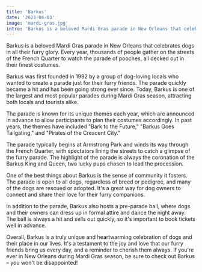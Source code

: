 ```yaml
---
title: 'Barkus'
date: '2023-04-03'
image: 'mardi-gras.jpg'
intro: 'Barkus is a beloved Mardi Gras parade in New Orleans that celebrates dogs in all their furry glory Every year, thousands of people gather on the streets of the French Quarter to watch the parade of pooches, all decked out in their finest costumes.' 
---
```


Barkus is a beloved Mardi Gras parade in New Orleans that celebrates dogs in all their furry glory. Every year, thousands of people gather on the streets of the French Quarter to watch the parade of pooches, all decked out in their finest costumes.

Barkus was first founded in 1992 by a group of dog-loving locals who wanted to create a parade just for their furry friends. The parade quickly became a hit and has been going strong ever since. Today, Barkus is one of the largest and most popular parades during Mardi Gras season, attracting both locals and tourists alike.

The parade is known for its unique themes each year, which are announced in advance to allow participants to plan their costumes accordingly. In past years, the themes have included "Bark to the Future," "Barkus Goes Tailgating," and "Pirates of the Crescent City."

The parade typically begins at Armstrong Park and winds its way through the French Quarter, with spectators lining the streets to catch a glimpse of the furry parade. The highlight of the parade is always the coronation of the Barkus King and Queen, two lucky pups chosen to lead the procession.

One of the best things about Barkus is the sense of community it fosters. The parade is open to all dogs, regardless of breed or pedigree, and many of the dogs are rescued or adopted. It's a great way for dog owners to connect and share their love for their furry companions.

In addition to the parade, Barkus also hosts a pre-parade ball, where dogs and their owners can dress up in formal attire and dance the night away. The ball is always a hit and sells out quickly, so it's important to book tickets well in advance.

Overall, Barkus is a truly unique and heartwarming celebration of dogs and their place in our lives. It's a testament to the joy and love that our furry friends bring us every day, and a reminder to cherish them always. If you're ever in New Orleans during Mardi Gras season, be sure to check out Barkus – you won't be disappointed!
